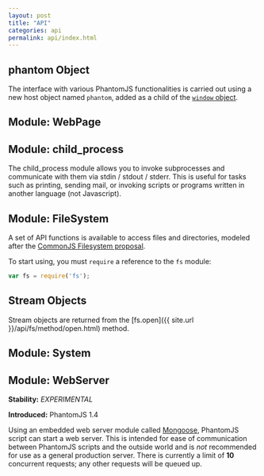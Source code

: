 ```yaml
---
layout: post
title: "API"
categories: api
permalink: api/index.html
---
```


## phantom Object

The interface with various PhantomJS functionalities is carried out using a new host object named `phantom`, added as a child of the [`window` object](https://developer.mozilla.org/en/DOM/window).

## Module: WebPage



## Module: child_process

The child_process module allows you to invoke subprocesses and communicate with them via stdin / stdout / stderr. This is useful for tasks such as printing, sending mail, or invoking scripts or programs written in another language (not Javascript).

## Module: FileSystem

A set of API functions is available to access files and directories, modeled after the [CommonJS Filesystem proposal](http://wiki.commonjs.org/wiki/Filesystem).

To start using, you must `require` a reference to the `fs` module:

```javascript
var fs = require('fs');
```

## Stream Objects

Stream objects are returned from the [fs.open]({{ site.url }}/api/fs/method/open.html) method.

## Module: System



## Module: WebServer

**Stability:** _EXPERIMENTAL_

**Introduced:** PhantomJS 1.4

Using an embedded web server module called [Mongoose](http://code.google.com/p/mongoose/), PhantomJS script can start a web server. This is intended for ease of communication between PhantomJS scripts and the outside world and is _not_ recommended for use as a general production server. There is currently a limit of **10** concurrent requests; any other requests will be queued up.
